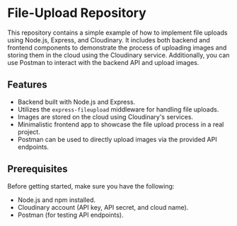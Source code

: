 # File-Upload Repository

This repository contains a simple example of how to implement file uploads using Node.js, Express, and Cloudinary. It includes both backend and frontend components to demonstrate the process of uploading images and storing them in the cloud using the Cloudinary service. Additionally, you can use Postman to interact with the backend API and upload images.

## Features

- Backend built with Node.js and Express.
- Utilizes the `express-fileupload` middleware for handling file uploads.
- Images are stored on the cloud using Cloudinary's services.
- Minimalistic frontend app to showcase the file upload process in a real project.
- Postman can be used to directly upload images via the provided API endpoints.

## Prerequisites

Before getting started, make sure you have the following:

- Node.js and npm installed.
- Cloudinary account (API key, API secret, and cloud name).
- Postman (for testing API endpoints).
